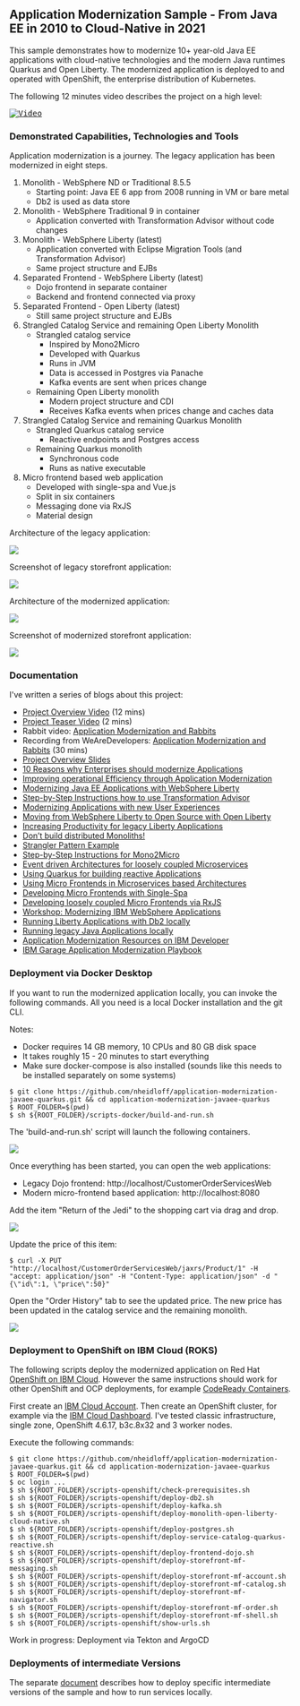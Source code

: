 ## Application Modernization Sample - From Java EE in 2010 to Cloud-Native in 2021

This sample demonstrates how to modernize 10+ year-old Java EE applications with cloud-native technologies and the modern Java runtimes Quarkus and Open Liberty. The modernized application is deployed to and operated with OpenShift, the enterprise distribution of Kubernetes.

The following 12 minutes video describes the project on a high level:

<kbd>[![Video](documentation/video.png)](https://youtu.be/lw95LLqa37g)</kbd>



### Demonstrated Capabilities, Technologies and Tools

Application modernization is a journey. The legacy application has been modernized in eight steps.

1. Monolith - WebSphere ND or Traditional 8.5.5
    - Starting point: Java EE 6 app from 2008 running in VM or bare metal
    - Db2 is used as data store
2. Monolith - WebSphere Traditional 9 in container
    - Application converted with Transformation Advisor without code changes    
3. Monolith - WebSphere Liberty (latest)
    - Application converted with Eclipse Migration Tools (and Transformation Advisor)
    - Same project structure and EJBs    
4. Separated Frontend - WebSphere Liberty (latest)
    - Dojo frontend in separate container
    - Backend and frontend connected via proxy
5. Separated Frontend - Open Liberty (latest)
    - Still same project structure and EJBs
6. Strangled Catalog Service and remaining Open Liberty Monolith
    - Strangled catalog service
        - Inspired by Mono2Micro
        - Developed with Quarkus
        - Runs in JVM
        - Data is accessed in Postgres via Panache
        - Kafka events are sent when prices change
    - Remaining Open Liberty monolith
        - Modern project structure and CDI
        - Receives Kafka events when prices change and caches data
7. Strangled Catalog Service and remaining Quarkus Monolith
    - Strangled Quarkus catalog service 
        - Reactive endpoints and Postgres access
    - Remaining Quarkus monolith
        - Synchronous code
        - Runs as native executable
8. Micro frontend based web application
    - Developed with single-spa and Vue.js
    - Split in six containers
    - Messaging done via RxJS
    - Material design

Architecture of the legacy application:

<kbd><img src="documentation/start.png" /></kbd>

Screenshot of legacy storefront application:

<kbd><img src="documentation/storefront-shop.png" /></kbd>

Architecture of the modernized application:

<kbd><img src="documentation/end.png" /></kbd>

Screenshot of modernized storefront application:

<kbd><img src="documentation/modernized-ui-1.png" /></kbd>



### Documentation

I've written a series of blogs about this project:

* [Project Overview Video](http://heidloff.net/article/video-application-modernization-in-baby-steps/) (12 mins)
* [Project Teaser Video](https://youtu.be/evhQ7BslMeU) (2 mins)
* Rabbit video: [Application Modernization and Rabbits](http://heidloff.net/articles/application-modernization-and-rabbits/)
* Recording from WeAreDevelopers: [Application Modernization and Rabbits](https://vimeo.com/wearedevelopers/download/528262363/171975e79d) (30 mins)
* [Project Overview Slides](documentation/AppModernization.pdf)
* [10 Reasons why Enterprises should modernize Applications](http://heidloff.net/article/ten-reasons-why-enterprises-should-modernize-applications/)
* [Improving operational Efficiency through Application Modernization](http://heidloff.net/article/improving-operational-efficiency-through-application-modernization/)
* [Modernizing Java EE Applications with WebSphere Liberty](http://heidloff.net/article/modernizing-java-ee-applications-with-websphere-liberty/)
* [Step-by-Step Instructions how to use Transformation Advisor](http://heidloff.net/article/step-by-step-instructions-ibm-transformation-advisor/)
* [Modernizing Applications with new User Experiences](http://heidloff.net/article/modernizing-applications-with-new-user-experiences/)
* [Moving from WebSphere Liberty to Open Source with Open Liberty](http://heidloff.net/article/modernizing-websphere-liberty-applications-with-open-liberty/)
* [Increasing Productivity for legacy Liberty Applications](http://heidloff.net/article/increasing-developer-productivity-for-legacy-liberty-applications/)
* [Don’t build distributed Monoliths!](http://heidloff.net/article/do-not-build-distributed-monoliths/)
* [Strangler Pattern Example](http://heidloff.net/article/strangler-pattern-example/)
* [Step-by-Step Instructions for Mono2Micro](http://heidloff.net/article/step-by-step-instructions-mono2micro/)
* [Event driven Architectures for loosely coupled Microservices](http://heidloff.net/article/event-driven-architectures-loosely-coupled-microservices/)
* [Using Quarkus for building reactive Applications](http://heidloff.net/article/using-quarkus-reactive-applications)
* [Using Micro Frontends in Microservices based Architectures](http://heidloff.net/article/using-micro-frontends-microservices/)
* [Developing Micro Frontends with Single-Spa](http://heidloff.net/article/developing-micro-frontends-single-spa/)
* [Developing loosely coupled Micro Frontends via RxJS](http://heidloff.net/article/developing-loosely-coupled-micro-frontends-rxjs/)
* [Workshop: Modernizing IBM WebSphere Applications](http://heidloff.net/article/workshop-modernizing-ibm-websphere-applications/)
* [Running Liberty Applications with Db2 locally](http://heidloff.net/article/running-liberty-applications-with-db2-locally/)
* [Running legacy Java Applications locally](http://heidloff.net/article/running-legacy-java-applications-locally/)
* [Application Modernization Resources on IBM Developer](http://heidloff.net/article/application-modernization-resources-on-ibm-developer/)
* [IBM Garage Application Modernization Playbook](https://ibm-cloud-architecture.github.io/modernization-playbook/applications/refactor/)



### Deployment via Docker Desktop

If you want to run the modernized application locally, you can invoke the following commands. All you need is a local Docker installation and the git CLI.

Notes:
* Docker requires 14 GB memory, 10 CPUs and 80 GB disk space
* It takes roughly 15 - 20 minutes to start everything
* Make sure docker-compose is also installed (sounds like this needs to be installed separately on some systems)

```
$ git clone https://github.com/nheidloff/application-modernization-javaee-quarkus.git && cd application-modernization-javaee-quarkus
$ ROOT_FOLDER=$(pwd)
$ sh ${ROOT_FOLDER}/scripts-docker/build-and-run.sh
```

The 'build-and-run.sh' script will launch the following containers.

<kbd><img src="documentation/Containers.png" /></kbd>

Once everything has been started, you can open the web applications:

* Legacy Dojo frontend: http://localhost/CustomerOrderServicesWeb
* Modern micro-frontend based application: http://localhost:8080

Add the item "Return of the Jedi" to the shopping cart via drag and drop.

<kbd><img src="documentation/storefront-add-item.png" /></kbd>

Update the price of this item:

```
$ curl -X PUT "http://localhost/CustomerOrderServicesWeb/jaxrs/Product/1" -H "accept: application/json" -H "Content-Type: application/json" -d "{\"id\":1, \"price\":50}"
```

Open the "Order History" tab to see the updated price. The new price has been updated in the catalog service and the remaining monolith.

<kbd><img src="documentation/storefront-new-price.png" /></kbd>



### Deployment to OpenShift on IBM Cloud (ROKS)

The following scripts deploy the modernized application on Red Hat [OpenShift on IBM Cloud](https://cloud.ibm.com/kubernetes/overview?platformType=openshift). However the same instructions should work for other OpenShift and OCP deployments, for example [CodeReady Containers](https://developers.redhat.com/products/codeready-containers/overview).

First create an [IBM Cloud Account](https://cloud.ibm.com/registration). Then create an OpenShift cluster, for example via the [IBM Cloud Dashboard](https://cloud.ibm.com/kubernetes/catalog/create?platformType=openshift). I've tested classic infrastructure, single zone, OpenShift 4.6.17, b3c.8x32 and 3 worker nodes.

Execute the following commands:

```
$ git clone https://github.com/nheidloff/application-modernization-javaee-quarkus.git && cd application-modernization-javaee-quarkus
$ ROOT_FOLDER=$(pwd)
$ oc login ...
$ sh ${ROOT_FOLDER}/scripts-openshift/check-prerequisites.sh
$ sh ${ROOT_FOLDER}/scripts-openshift/deploy-db2.sh
$ sh ${ROOT_FOLDER}/scripts-openshift/deploy-kafka.sh
$ sh ${ROOT_FOLDER}/scripts-openshift/deploy-monolith-open-liberty-cloud-native.sh
$ sh ${ROOT_FOLDER}/scripts-openshift/deploy-postgres.sh
$ sh ${ROOT_FOLDER}/scripts-openshift/deploy-service-catalog-quarkus-reactive.sh
$ sh ${ROOT_FOLDER}/scripts-openshift/deploy-frontend-dojo.sh
$ sh ${ROOT_FOLDER}/scripts-openshift/deploy-storefront-mf-messaging.sh
$ sh ${ROOT_FOLDER}/scripts-openshift/deploy-storefront-mf-account.sh
$ sh ${ROOT_FOLDER}/scripts-openshift/deploy-storefront-mf-catalog.sh
$ sh ${ROOT_FOLDER}/scripts-openshift/deploy-storefront-mf-navigator.sh
$ sh ${ROOT_FOLDER}/scripts-openshift/deploy-storefront-mf-order.sh
$ sh ${ROOT_FOLDER}/scripts-openshift/deploy-storefront-mf-shell.sh
$ sh ${ROOT_FOLDER}/scripts-openshift/show-urls.sh
```

Work in progress: Deployment via Tekton and ArgoCD



### Deployments of intermediate Versions

The separate [document](documentation/Deployments.md) describes how to deploy specific intermediate versions of the sample and how to run services locally.
